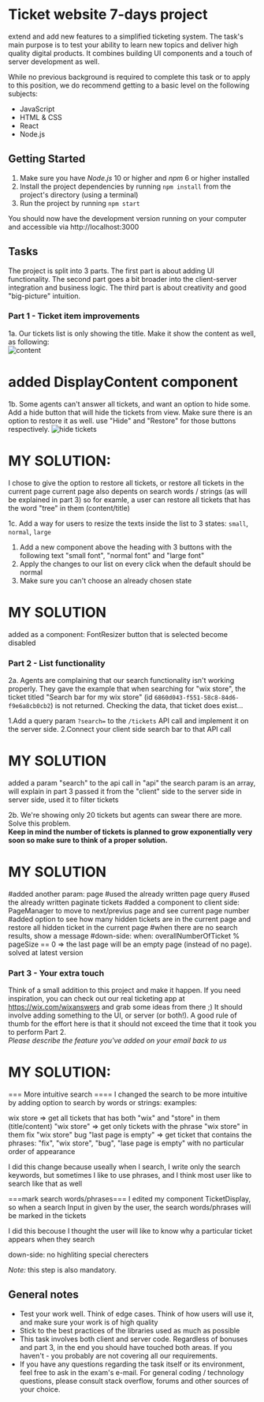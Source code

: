 # Ticket website 7-days project

extend and add new features to a simplified ticketing system.
The task's main purpose is to test your ability to learn new topics and deliver high quality digital products. It combines building UI components and a touch of server development as well.

While no previous background is required to complete this task or to apply to this position, we do recommend getting to a basic level on the following subjects:
- JavaScript
- HTML & CSS
- React
- Node.js

## Getting Started
1. Make sure you have *Node.js* 10 or higher and *npm* 6 or higher installed
2. Install the project dependencies by running `npm install` from the project's directory (using a terminal)
3. Run the project by running `npm start`

You should now have the development version running on your computer and accessible via http://localhost:3000

## Tasks

The project is split into 3 parts. The first part is about adding UI functionality. The second part goes a bit broader into the client-server integration and business logic.
The third part is about creativity and good "big-picture" intuition. 

### Part 1 - Ticket item improvements

1a. Our tickets list is only showing the title. Make it show the content as well, as following:  
![content](https://d2x3xhvgiqkx42.cloudfront.net/3d412e82-d97e-487e-b1a3-41a6bd24a05b/b9bd9ddb-c0bf-4b55-888e-747f0d6524c8/2019/09/27/6fec98b0-c9cd-4583-ac9f-eaf8983c4061/6043b7ba-e795-4807-8aca-9f693c0450eb.png)  

# added DisplayContent component

1b.
Some agents can't answer all tickets, and want an option to hide some.
Add a hide button that will hide the tickets from view. Make sure there is an option to restore it as well.
use "Hide" and "Restore" for those buttons respectively.
![hide tickets](https://d2x3xhvgiqkx42.cloudfront.net/3d412e82-d97e-487e-b1a3-41a6bd24a05b/b9bd9ddb-c0bf-4b55-888e-747f0d6524c8/2019/09/27/233c0170-fd67-4fb5-92c1-54de14d71350/b653f595-a0b7-4233-9259-a8b3d8d1d271.gif)

# MY SOLUTION:
I chose to give the option to restore all tickets, or restore all tickets in the current page
current page also depents on search words / strings (as will be explained in part 3)
so for examle, a user can restore all tickets that has the word "tree" in them (content/title)

1c.
 Add a way for users to resize the texts inside the list to 3 states:
`small`, `normal`, `large`

1. Add a new component above the heading with 3 buttons with the following text "small font", "normal font" and "large font"
2. Apply the changes to our list on every click when the default should be normal
3. Make sure you can't choose an already chosen state

# MY SOLUTION
added as a component: FontResizer
button that is selected become disabled


### Part 2 - List functionality

2a. 
 Agents are complaining that our search functionality isn't working properly.
They gave the example that when searching for "wix store", the ticket titled "Search bar for my wix store" (id `6860d043-f551-58c8-84d6-f9e6a8cb0cb2`) is not returned.
Checking the data, that ticket does exist...

1.Add a query param `?search=` to the `/tickets` API call and implement it on the server side.
2.Connect your client side search bar to that API call

# MY SOLUTION
added a param "search" to the api call in "api"
the search param is an array, will explain in part 3
passed it from the "client" side to the server side
in server side, used it to filter tickets

2b. We're showing only 20 tickets but agents can swear there are more. Solve this problem.  
**Keep in mind the number of tickets is planned to grow exponentially very soon so make sure to think of a proper solution.**

# MY SOLUTION
#added another param: page
#used the already written page query
#used the already written paginate tickets
#added a component to client side: PageManager to move to next/previus page and see current page number
#added option to see how many hidden tickets are in the current page and restore all hidden ticket in the current page
#when there are no search results, show a message
#down-side: when: overallNumberOfTicket % pageSize == 0 => the last page will be an empty page (instead of no page). solved at latest version

### Part 3 - Your extra touch
Think of a small addition to this project and make it happen. If you need inspiration, you can check out our real ticketing app at https://wix.com/wixanswers and grab some ideas from there ;)
It should involve adding something to the UI, or server (or both!).
A good rule of thumb for the effort here is that it should not exceed the time that it took you to perform Part 2.  
*Please describe the feature you've added on your email back to us*

# MY SOLUTION:
=== More intuitive search ==== 
I changed the search to be more intuitive by adding option to search by words or strings:
examples:

wix store => get all tickets that has both "wix" and "store" in them (title/content)
"wix store" => get only tickets with the phrase "wix store" in them
fix "wix store" bug "last page is empty" => get ticket that contains the phrases: "fix", "wix store", "bug", "lase page is empty" with no particular order of appearance

I did this change because useally when I search, I write only the search keywords, but sometimes I like to use phrases, and I think most user like to search like that as well

===mark search words/phrases===
I edited my component TicketDisplay, so when a search Input in given by the user, the search words/phrases will be marked in the tickets

I did this becouse I thought the user will like to know why a particular ticket appears when they search

down-side: no highliting special cherecters

*Note:* this step is also mandatory.

## General notes
- Test your work well. Think of edge cases. Think of how users will use it, and make sure your work is of high quality
- Stick to the best practices of the libraries used as much as possible
- This task involves both client and server code. Regardless of bonuses and part 3, in the end you should have touched both areas. If you haven't - you probably are not covering all our requirements.
- If you have any questions regarding the task itself or its environment, feel free to ask in the exam's e-mail. For general coding / technology questions, please consult stack overflow, forums and other sources of your choice.
